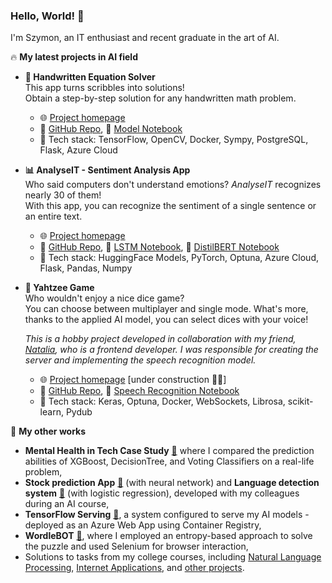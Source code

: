 ### Hello, World! 👋 
I'm Szymon, an IT enthusiast and recent graduate in the art of AI.

🔥 **My latest projects in AI field**

- **📝 Handwritten Equation Solver**  
  This app turns scribbles into solutions!  
  Obtain a step-by-step solution for any handwritten math problem.
  - 🌐 [Project homepage](https://eqsolver.onrender.com/)
  - 📁 [GitHub Repo](https://github.com/szymon8576/HandwrittenEquationSolver), 📘 [Model Notebook](https://colab.research.google.com/drive/1M2wchQkJgfzN5KPtlWMlM3uVPgRTHznd?usp=sharing)
  - 🔢 Tech stack: TensorFlow, OpenCV, Docker, Sympy, PostgreSQL, Flask, Azure Cloud
 
- **📊 AnalyseIT - Sentiment Analysis App**   
 Who said computers don't understand emotions? _AnalyseIT_ recognizes nearly 30 of them!  
With this app, you can recognize the sentiment of a single sentence or an entire text.
  - 🌐 [Project homepage](https://analyseit.onrender.com/)
  - 📁 [GitHub Repo](https://github.com/szymon8576/AnalyseIT), 📘 [LSTM Notebook](https://colab.research.google.com/drive/1bwBMnJFGU2RCaIVwUoTuAzc92nFKcTnu?usp=sharing), 📘 [DistilBERT Notebook](https://colab.research.google.com/drive/1it8LqvtzmJGTNIuYOy8Tn_wJ1EecgTTJ?usp=sharing)
  - 🔢 Tech stack: HuggingFace Models, PyTorch, Optuna, Azure Cloud, Flask, Pandas, Numpy

- **🎲 Yahtzee Game**  
  Who wouldn't enjoy a nice dice game?  
  You can choose between multiplayer and single mode. What's more, thanks to the applied AI model, you can select dices with your voice!

  _This is a hobby project developed in collaboration with my friend, [Natalia](https://github.com/nsoktab), who is a frontend developer. I was responsible for creating the server and implementing the speech recognition model._
  - 🌐 [Project homepage](https://yahtzee-game.onrender.com)  [under construction 👷‍♂️]
  - 📁 [GitHub Repo](https://github.com/szymon8576/Yahtzee), 📘 [Speech Recognition Notebook](https://colab.research.google.com/drive/1FOOrM3EnNS871vDrD01rgMnXAtkY5qCm?usp=sharing)
  - 🔢 Tech stack: Keras, Optuna, Docker, WebSockets, Librosa, scikit-learn, Pydub


 🚀 **My other works**
- **Mental Health in Tech Case Study** [📁](https://rawcdn.githack.com/szymon8576/szymon8576/8a84baca8ca8ce2d0f57777da86164064e4a45f8/files/Case%20Study%20-%20Mental%20Health%20in%20Tech.html) where I compared the prediction abilities of XGBoost, DecisionTree, and Voting Classifiers on a real-life problem,
- **Stock prediction App** [📁](https://github.com/szymon8576/stock-prediction) (with neural network) and **Language detection system** [📁](https://github.com/Rasalrai/NUM-language_detection) (with logistic regression), developed with my colleagues during an AI course,
- **TensorFlow Serving** [📁](https://github.com/szymon8576/TFServing), a system configured to serve my AI models - deployed as an Azure Web App using Container Registry,
- **WordleBOT** [📁](https://github.com/szymon8576/WordleBOT), where I employed an entropy-based approach to solve the puzzle and used Selenium for browser interaction,
- Solutions to tasks from my college courses, including [Natural Language Processing](https://github.com/szymon8576/NLP), [Internet Applications](https://github.com/szymon8576/AIACourse), and [other projects](https://github.com/szymon8576?tab=repositories).



<!--
**szymon8576/szymon8576** is a ✨ _special_ ✨ repository because its `README.md` (this file) appears on your GitHub profile.

Here are some ideas to get you started:

- 🔭 I’m currently working on ...
- 🌱 I’m currently learning ...
- 👯 I’m looking to collaborate on ...
- 🤔 I’m looking for help with ...
- 💬 Ask me about ...
- 📫 How to reach me: ...
- 😄 Pronouns: ...
- ⚡ Fun fact: ...
-->
